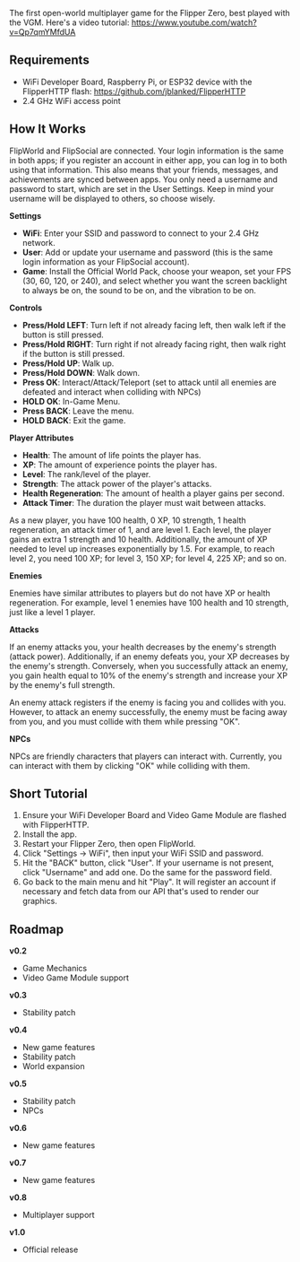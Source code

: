 The first open-world multiplayer game for the Flipper Zero, best played with the VGM. Here's a video tutorial: https://www.youtube.com/watch?v=Qp7qmYMfdUA

## Requirements
- WiFi Developer Board, Raspberry Pi, or ESP32 device with the FlipperHTTP flash: https://github.com/jblanked/FlipperHTTP
- 2.4 GHz WiFi access point

## How It Works

FlipWorld and FlipSocial are connected. Your login information is the same in both apps; if you register an account in either app, you can log in to both using that information. This also means that your friends, messages, and achievements are synced between apps. You only need a username and password to start, which are set in the User Settings. Keep in mind your username will be displayed to others, so choose wisely.

**Settings**

- **WiFi**: Enter your SSID and password to connect to your 2.4 GHz network.
- **User**: Add or update your username and password (this is the same login information as your FlipSocial account).
- **Game**: Install the Official World Pack, choose your weapon, set your FPS (30, 60, 120, or 240), and select whether you want the screen backlight to always be on, the sound to be on, and the vibration to be on.

**Controls**

- **Press/Hold LEFT**: Turn left if not already facing left, then walk left if the button is still pressed.
- **Press/Hold RIGHT**: Turn right if not already facing right, then walk right if the button is still pressed.
- **Press/Hold UP**: Walk up.
- **Press/Hold DOWN**: Walk down.
- **Press OK**: Interact/Attack/Teleport (set to attack until all enemies are defeated and interact when colliding with NPCs)
- **HOLD OK**: In-Game Menu.
- **Press BACK**: Leave the menu.
- **HOLD BACK**: Exit the game.

**Player Attributes**

- **Health**: The amount of life points the player has.
- **XP**: The amount of experience points the player has.
- **Level**: The rank/level of the player.
- **Strength**: The attack power of the player's attacks.
- **Health Regeneration**: The amount of health a player gains per second.
- **Attack Timer**: The duration the player must wait between attacks.

As a new player, you have 100 health, 0 XP, 10 strength, 1 health regeneration, an attack timer of 1, and are level 1. Each level, the player gains an extra 1 strength and 10 health. Additionally, the amount of XP needed to level up increases exponentially by 1.5. For example, to reach level 2, you need 100 XP; for level 3, 150 XP; for level 4, 225 XP; and so on.

**Enemies**

Enemies have similar attributes to players but do not have XP or health regeneration. For example, level 1 enemies have 100 health and 10 strength, just like a level 1 player.

**Attacks**

If an enemy attacks you, your health decreases by the enemy's strength (attack power). Additionally, if an enemy defeats you, your XP decreases by the enemy's strength. Conversely, when you successfully attack an enemy, you gain health equal to 10% of the enemy's strength and increase your XP by the enemy's full strength.

An enemy attack registers if the enemy is facing you and collides with you. However, to attack an enemy successfully, the enemy must be facing away from you, and you must collide with them while pressing "OK".

**NPCs**

NPCs are friendly characters that players can interact with. Currently, you can interact with them by clicking "OK" while colliding with them.

## Short Tutorial

1. Ensure your WiFi Developer Board and Video Game Module are flashed with FlipperHTTP.
2. Install the app.
3. Restart your Flipper Zero, then open FlipWorld.
4. Click "Settings -> WiFi", then input your WiFi SSID and password.
5. Hit the "BACK" button, click "User". If your username is not present, click "Username" and add one. Do the same for the password field.
6. Go back to the main menu and hit "Play". It will register an account if necessary and fetch data from our API that's used to render our graphics.

## Roadmap

**v0.2**
- Game Mechanics
- Video Game Module support

**v0.3**
- Stability patch

**v0.4**
- New game features
- Stability patch
- World expansion

**v0.5**
- Stability patch
- NPCs

**v0.6**
- New game features

**v0.7**
- New game features

**v0.8**
- Multiplayer support

**v1.0**
- Official release
